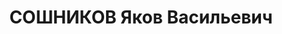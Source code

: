---
title: СОШНИКОВ Яков Васильевич
description: 'Род. в 1902, Воронежская обл., Инжавинский р-н, д. Тырино, русский,
  обр.: среднее, искл. из ВКП(б). Проживал: Томск. Военнослужащий

  Арестован 25.09.1937. Обв.: к-р шп-див. повстанч.орг-я. Приговор: 11.04.1938 – ВМН.
  Расстрелян 11.04.1938.

  Реабилитирован 10.11.1956'
---